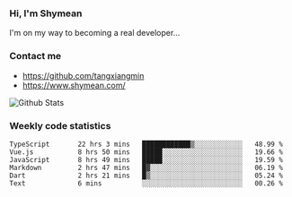 ### Hi, I'm Shymean

I'm on my way to becoming a real developer...

### Contact me

- <https://github.com/tangxiangmin>
- <https://www.shymean.com/>

![Github Stats](https://github-readme-stats.vercel.app/api?username=tangxiangmin&show_icons=true&theme=dark)


###  Weekly code statistics

<!--START_SECTION:waka-->

```text
TypeScript       22 hrs 3 mins   ████████████▒░░░░░░░░░░░░   48.99 %
Vue.js           8 hrs 50 mins   █████░░░░░░░░░░░░░░░░░░░░   19.66 %
JavaScript       8 hrs 49 mins   █████░░░░░░░░░░░░░░░░░░░░   19.59 %
Markdown         2 hrs 47 mins   █▓░░░░░░░░░░░░░░░░░░░░░░░   06.19 %
Dart             2 hrs 21 mins   █▒░░░░░░░░░░░░░░░░░░░░░░░   05.24 %
Text             6 mins          ░░░░░░░░░░░░░░░░░░░░░░░░░   00.26 %
```

<!--END_SECTION:waka-->